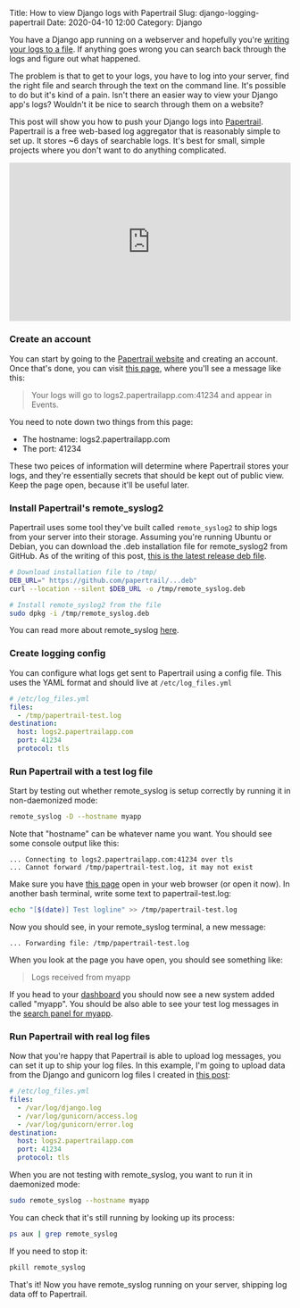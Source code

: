 Title: How to view Django logs with Papertrail
Slug: django-logging-papertrail
Date: 2020-04-10 12:00
Category: Django

You have a Django app running on a webserver and hopefully you're [writing your logs to a file](https://mattsegal.dev/file-logging-django.html). If anything goes wrong you can search back through the logs and figure out what happened.

The problem is that to get to your logs, you have to log into your server, find the right file and search through the text on the command line. It's possible to do but it's kind of a pain. Isn't there an easier way to view your Django app's logs? Wouldn't it be nice to search through them on a website?

This post will show you how to push your Django logs into [Papertrail](https://www.papertrail.com/). Papertrail is a free web-based log aggregator that is reasonably simple to set up. It stores ~6 days of searchable logs. It's best for small, simple projects where you don't want to do anything complicated.

<div style="position: relative; padding-bottom: 56.25%; height: 0;"><iframe src="https://www.loom.com/embed/5ede7f70b62645ca82c1ffbf4c0e64eb" frameborder="0" webkitallowfullscreen mozallowfullscreen allowfullscreen style="position: absolute; top: 0; left: 0; width: 100%; height: 100%;"></iframe></div>

### Create an account

You can start by going to the [Papertrail website](https://www.papertrail.com/) and creating an account. Once that's done, you can visit [this page](https://papertrailapp.com/systems/setup?type=app&platform=unix), where you'll see a message like this:

> Your logs will go to logs2.papertrailapp.com:41234 and appear in Events.

You need to note down two things from this page:

- The hostname: logs2.papertrailapp.com
- The port: 41234

These two peices of information will determine where Papertrail stores your logs, and they're essentially secrets that should be kept out of public view. Keep the page open, because it'll be useful later.

### Install Papertrail's remote_syslog2

Papertrail uses some tool they've built called `remote_syslog2` to ship logs from your server into their storage. Assuming you're running Ubuntu or Debian, you can download the .deb installation file for remote_syslog2 from GitHub. As of the writing of this post, [this is the latest release deb file](https://github.com/papertrail/remote_syslog2/releases/download/v0.20/remote-syslog2_0.20_amd64.deb).

```bash
# Download installation file to /tmp/
DEB_URL=" https://github.com/papertrail/...deb"
curl --location --silent $DEB_URL -o /tmp/remote_syslog.deb

# Install remote_syslog2 from the file
sudo dpkg -i /tmp/remote_syslog.deb
```

You can read more about remote_syslog [here](https://help.papertrailapp.com/kb/configuration/configuring-centralized-logging-from-text-log-files-in-unix/).

### Create logging config

You can configure what logs get sent to Papertrail using a config file. This uses the YAML format and should live at `/etc/log_files.yml`

```yaml
# /etc/log_files.yml
files:
  - /tmp/papertrail-test.log
destination:
  host: logs2.papertrailapp.com
  port: 41234
  protocol: tls
```

### Run Papertrail with a test log file

Start by testing out whether remote_syslog is setup correctly by running it in non-daemonized mode:

```bash
remote_syslog -D --hostname myapp
```

Note that "hostname" can be whatever name you want. You should see some console output like this:

```text
... Connecting to logs2.papertrailapp.com:41234 over tls
... Cannot forward /tmp/papertrail-test.log, it may not exist
```

Make sure you have [this page](https://papertrailapp.com/systems/setup?type=app&platform=unix) open in your web browser (or open it now). In another bash terminal, write some text to papertrail-test.log:

```bash
echo "[$(date)] Test logline" >> /tmp/papertrail-test.log
```

Now you should see, in your remote_syslog terminal, a new message:

```text
... Forwarding file: /tmp/papertrail-test.log
```

When you look at the page you have open, you should see something like:

> Logs received from myapp

If you head to your [dashboard](https://papertrailapp.com/dashboard) you should now see a new system added called "myapp". You should be also able to see your test log messages in the [search panel for myapp](https://my.papertrailapp.com/systems/myapp/events).

### Run Papertrail with real log files

Now that you're happy that Papertrail is able to upload log messages, you can set it up to ship your log files. In this example, I'm going to upload data from the Django and gunicorn log files I created in [this post](https://mattsegal.dev/file-logging-django.html):

```yaml
# /etc/log_files.yml
files:
  - /var/log/django.log
  - /var/log/gunicorn/access.log
  - /var/log/gunicorn/error.log
destination:
  host: logs2.papertrailapp.com
  port: 41234
  protocol: tls
```

When you are not testing with remote_syslog, you want to run it in daemonized mode:

```bash
sudo remote_syslog --hostname myapp
```

You can check that it's still running by looking up its process:

```bash
ps aux | grep remote_syslog
```

If you need to stop it:

```bash
pkill remote_syslog
```

That's it! Now you have remote_syslog running on your server, shipping log data off to Papertrail.
